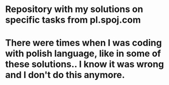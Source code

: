 # Repository with my solutions on specific tasks from pl.spoj.com

# There were times when I was coding with polish language, like in some of these solutions.. I know it was wrong and I don't do this anymore.
